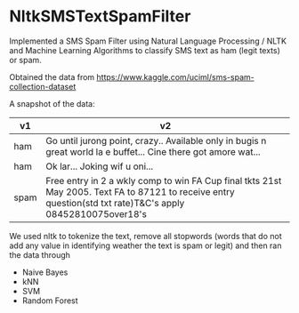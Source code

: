 # NltkSMSTextSpamFilter

Implemented a SMS Spam Filter using Natural Language Processing / NLTK and Machine Learning Algorithms to classify SMS text as ham (legit texts) or spam.

Obtained the data from <https://www.kaggle.com/uciml/sms-spam-collection-dataset>

A snapshot of the data:

v1 | v2
--- | ---
ham | Go until jurong point, crazy.. Available only in bugis n great world la e buffet... Cine there got amore wat...
ham | Ok lar... Joking wif u oni...
spam | Free entry in 2 a wkly comp to win FA Cup final tkts 21st May 2005. Text FA to 87121 to receive entry question(std txt rate)T&C's apply 08452810075over18's

We used nltk to tokenize the text, remove all stopwords (words that do not add any value in identifying weather the text is spam or legit)
and then ran the data through 

* Naive Bayes
* kNN
* SVM
* Random Forest
